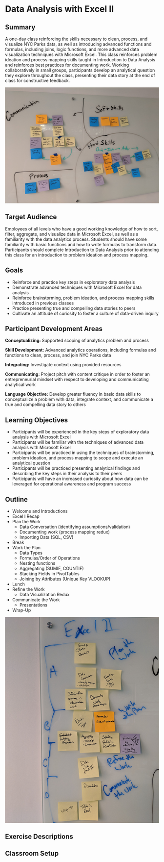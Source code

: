 # Data Analysis with Excel II

## Summary
A one-day class reinforcing the skills necessary to clean, process, and visualize NYC Parks data, as well as introducing advanced functions and formulas, including joins, logic functions, and more advanced data visualization techniques with Microsoft Excel. This class reinforces problem ideation and process mapping skills taught in Introduction to Data Analysis and reinforces best practices for documenting work. Working collaboratively in small groups, participants develop an analytical question they explore throughout the class, presenting their data story at the end of class for constructive feedback.

![img](Overview.jpg)

## Target Audience
Employees of all levels who have a good working knowledge of how to sort, filter, aggregate, and visualize data in Microsoft Excel, as well as a familiarity with the data analytics process. Students should have some familiarity with basic functions and how to write formulas to transform data. Participants should complete Introduction to Data Analysis prior to attending this class for an introduction to problem ideation and process mapping.

## Goals
+ Reinforce and practice key steps in exploratory data analysis
+ Demonstrate advanced techniques with Microsoft Excel for data analysis
+ Reinforce brainstorming, problem ideation, and process mapping skills introduced in previous classes
+ Practice presenting true and compelling data stories to peers
+ Cultivate an attitude of curiosity to foster a culture of data-driven inquiry


## Participant Development Areas

**Conceptualizing:** Supported scoping of analytics problem and process

**Skill Development:** Advanced analytics operations, including formulas and functions to clean, process, and join NYC Parks data

**Integrating:** Investigate context using provided resources

**Communicating:** Project pitch with content critique in order to foster an entrepreneurial mindset with respect to developing and communicating analytical work

**Language Objective:** Develop greater fluency in basic data skills to conceptualize a problem with data, integrate context, and communicate a true and compelling data story to others

## Learning Objectives
+ Participants will be experienced in the key steps of exploratory data analysis with Microsoft Excel
+ Participants will be familiar with the techniques of advanced data analysis with Microsoft Excel
+ Participants will be practiced in using the techniques of brainstorming, problem ideation, and process mapping to scope and execute an analytical question
+ Participants will be practiced presenting analytical findings and describing the key steps in their analysis to their peers 
+ Participants will have an increased curiosity about how data can be leveraged for operational awareness and program success


## Outline
+ Welcome and Introductions
+ Excel I Recap
+ Plan the Work
    + Data Conversation (identifying assumptions/validation)
    + Documenting work (process mapping redux)
    + Importing Data (SQL, CSV)
+ Break
+ Work the Plan
    + Data Types
    + Formulas/Order of Operations
    + Nesting functions
    + Aggregating (SUMIF, COUNTIF)
    + Stacking Fields in PivotTables
    + Joining by Attributes (Unique Key VLOOKUP)
+ Lunch
+ Refine the Work
    + Data Visualization Redux
+ Communicate the Work
    + Presentations
+ Wrap-Up

![img](Excel_II_Outline.jpg)


## Exercise Descriptions

## Classroom Setup

